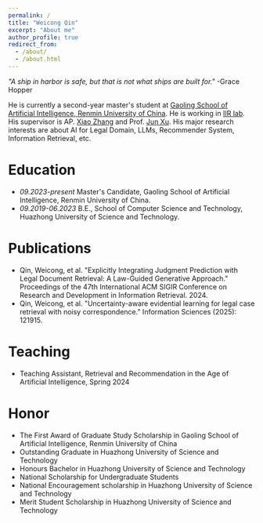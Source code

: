 ```yaml
---
permalink: /
title: "Weicong Qin"
excerpt: "About me"
author_profile: true
redirect_from: 
  - /about/
  - /about.html
---
```

*"A ship in harbor is safe, but that is not what ships are built for."* -Grace Hopper


He is currently a second-year master's student at [Gaoling School of Artificial Intelligence, Renmin University of China](http://ai.ruc.edu.cn/english/index.htm). He is working in [IIR lab](https://ruc-iir-lab.github.io/). His supervisor is AP. [Xiao Zhang](https://scholar.google.com/citations?user=5FZ6wbAAAAAJ&hl=zh-CN&oi=ao) and Prof. [Jun Xu](https://scholar.google.com/citations?user=su14mcEAAAAJ). His major research interests are about AI for Legal Domain, LLMs, Recommender System, Information Retrieval, etc.

Education
=========

* *09.2023-present* Master's Candidate, Gaoling School of Artificial Intelligence, Renmin University of China.
* *09.2019-06.2023* B.E., School of Computer Science and Technology, Huazhong University of Science and Technology.

Publications
============

* Qin, Weicong, et al. "Explicitly Integrating Judgment Prediction with Legal Document Retrieval: A Law-Guided Generative Approach." Proceedings of the 47th International ACM SIGIR Conference on Research and Development in Information Retrieval. 2024.
* Qin, Weicong, et al. "Uncertainty-aware evidential learning for legal case retrieval with noisy correspondence." Information Sciences (2025): 121915.

Teaching
========

* Teaching Assistant, Retrieval and Recommendation in the Age of Artificial Intelligence, Spring 2024

Honor
=====

* The First Award of Graduate Study Scholarship in Gaoling School of Artificial Intelligence, Renmin University of China
* Outstanding Graduate in Huazhong University of Science and Technology
* Honours Bachelor in Huazhong University of Science and Technology
* National Scholarship for Undergraduate Students
* National Encouragement scholarship in Huazhong University of Science and Technology
* Merit Student Scholarship in Huazhong University of Science and Technology

